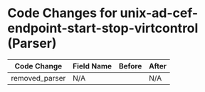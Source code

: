 # Code Changes for unix-ad-cef-endpoint-start-stop-virtcontrol (Parser)

| Code Change | Field Name | Before | After |
|-------------|------------|--------|-------|
| removed_parser | N/A |  | N/A |